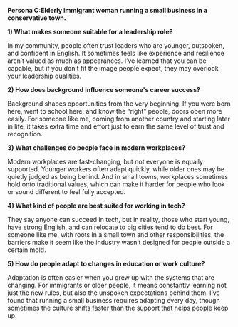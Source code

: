 **Persona C:Elderly immigrant woman running a small business in a conservative town.**



**1) What makes someone suitable for a leadership role?**

In my community, people often trust leaders who are younger, outspoken, and confident in English. It sometimes feels like experience and resilience aren’t valued as much as appearances. I’ve learned that you can be capable, but if you don’t fit the image people expect, they may overlook your leadership qualities.



**2) How does background influence someone's career success?**

Background shapes opportunities from the very beginning. If you were born here, went to school here, and know the “right” people, doors open more easily. For someone like me, coming from another country and starting later in life, it takes extra time and effort just to earn the same level of trust and recognition.



**3) What challenges do people face in modern workplaces?**

Modern workplaces are fast-changing, but not everyone is equally supported. Younger workers often adapt quickly, while older ones may be quietly judged as being behind. And in small towns, workplaces sometimes hold onto traditional values, which can make it harder for people who look or sound different to feel fully accepted.



**4) What kind of people are best suited for working in tech?**

They say anyone can succeed in tech, but in reality, those who start young, have strong English, and can relocate to big cities tend to do best. For someone like me, with roots in a small town and other responsibilities, the barriers make it seem like the industry wasn’t designed for people outside a certain mold.



**5) How do people adapt to changes in education or work culture?**

Adaptation is often easier when you grew up with the systems that are changing. For immigrants or older people, it means constantly learning not just the new rules, but also the unspoken expectations behind them. I’ve found that running a small business requires adapting every day, though sometimes the culture shifts faster than the support that helps people keep up.

